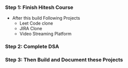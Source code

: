 ### Step 1: Finish Hitesh Course
- After this build Following Projects
  - Leet Code clone
  - JIRA Clone
  - Video Streaming Platform
### Step 2: Complete DSA
### Step 3: Then Build and Document these Projects 

